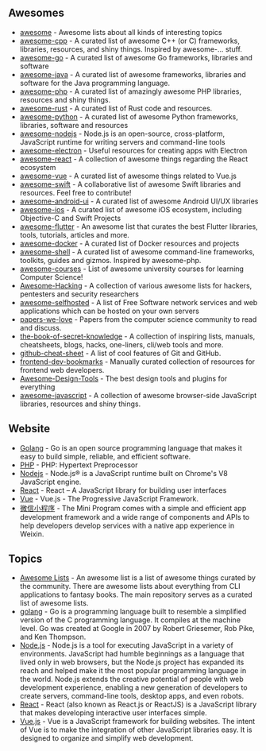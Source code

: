 ## Awesomes

- [awesome](https://github.com/sindresorhus/awesome#readme) - Awesome lists about all kinds of interesting topics
- [awesome-cpp](https://github.com/fffaraz/awesome-cpp#readme) - A curated list of awesome C++ (or C) frameworks, libraries, resources, and shiny things. Inspired by awesome-... stuff.
- [awesome-go](https://github.com/avelino/awesome-go#readme) - A curated list of awesome Go frameworks, libraries and software
- [awesome-java](https://github.com/akullpp/awesome-java#readme) - A curated list of awesome frameworks, libraries and software for the Java programming language.
- [awesome-php](https://github.com/ziadoz/awesome-php#readme) - A curated list of amazingly awesome PHP libraries, resources and shiny things.
- [awesome-rust](https://github.com/rust-unofficial/awesome-rust#readme) - A curated list of Rust code and resources.
- [awesome-python](https://github.com/vinta/awesome-python#readme) - A curated list of awesome Python frameworks, libraries, software and resources
- [awesome-nodejs](https://github.com/sindresorhus/awesome-nodejs#readme) - Node.js is an open-source, cross-platform, JavaScript runtime for writing servers and command-line tools
- [awesome-electron](https://github.com/sindresorhus/awesome-electron#readme) - Useful resources for creating apps with Electron
- [awesome-react](https://github.com/enaqx/awesome-react#readme) - A collection of awesome things regarding the React ecosystem
- [awesome-vue](https://github.com/vuejs/awesome-vue#readme) - A curated list of awesome things related to Vue.js
- [awesome-swift](https://github.com/matteocrippa/awesome-swift#readme) - A collaborative list of awesome Swift libraries and resources. Feel free to contribute!
- [awesome-android-ui](https://github.com/wasabeef/awesome-android-ui#readme) - A curated list of awesome Android UI/UX libraries
- [awesome-ios](https://github.com/vsouza/awesome-ios#readme) - A curated list of awesome iOS ecosystem, including Objective-C and Swift Projects
- [awesome-flutter](https://github.com/Solido/awesome-flutter#readme) - An awesome list that curates the best Flutter libraries, tools, tutorials, articles and more.
- [awesome-docker](https://github.com/veggiemonk/awesome-docker#readme) - A curated list of Docker resources and projects
- [awesome-shell](https://github.com/alebcay/awesome-shell#readme) - A curated list of awesome command-line frameworks, toolkits, guides and gizmos. Inspired by awesome-php.
- [awesome-courses](https://github.com/prakhar1989/awesome-courses#readme) - List of awesome university courses for learning Computer Science!
- [Awesome-Hacking](https://github.com/Hack-with-Github/Awesome-Hacking#readme) - A collection of various awesome lists for hackers, pentesters and security researchers
- [awesome-selfhosted](https://github.com/awesome-selfhosted/awesome-selfhosted#readme) - A list of Free Software network services and web applications which can be hosted on your own servers
- [papers-we-love](https://github.com/papers-we-love/papers-we-love#readme) - Papers from the computer science community to read and discuss.
- [the-book-of-secret-knowledge](https://github.com/trimstray/the-book-of-secret-knowledge#readme) - A collection of inspiring lists, manuals, cheatsheets, blogs, hacks, one-liners, cli/web tools and more.
- [github-cheat-sheet](https://github.com/tiimgreen/github-cheat-sheet#readme) - A list of cool features of Git and GitHub.
- [frontend-dev-bookmarks](https://github.com/dypsilon/frontend-dev-bookmarks#readme) - Manually curated collection of resources for frontend web developers.
- [Awesome-Design-Tools](https://github.com/goabstract/Awesome-Design-Tools#readme) - The best design tools and plugins for everything
- [awesome-javascript](https://github.com/sorrycc/awesome-javascript#readme) - A collection of awesome browser-side JavaScript libraries, resources and shiny things.

## Website

- [Golang](https://golang.google.cn/) - Go is an open source programming language that makes it easy to build simple, reliable, and efficient software.
- [PHP](https://www.php.net/) - PHP: Hypertext Preprocessor
- [Nodejs](https://nodejs.org/en/) - Node.js® is a JavaScript runtime built on Chrome's V8 JavaScript engine.
- [React](https://reactjs.org/) - React – A JavaScript library for building user interfaces
- [Vue](https://vuejs.org/) - Vue.js - The Progressive JavaScript Framework.
- [微信小程序](https://developers.weixin.qq.com/miniprogram/dev/framework/) - The Mini Program comes with a simple and efficient app development framework and a wide range of components and APIs to help developers develop services with a native app experience in Weixin.

## Topics

- [Awesome Lists](https://github.com/topics/awesome) - An awesome list is a list of awesome things curated by the community. There are awesome lists about everything from CLI applications to fantasy books. The main repository serves as a curated list of awesome lists.
- [golang](https://github.com/topics/golang) - Go is a programming language built to resemble a simplified version of the C programming language. It compiles at the machine level. Go was created at Google in 2007 by Robert Griesemer, Rob Pike, and Ken Thompson.
- [Node.js](https://github.com/topics/nodejs) - Node.js is a tool for executing JavaScript in a variety of environments. JavaScript had humble beginnings as a language that lived only in web browsers, but the Node.js project has expanded its reach and helped make it the most popular programming language in the world. Node.js extends the creative potential of people with web development experience, enabling a new generation of developers to create servers, command-line tools, desktop apps, and even robots.
- [React](https://github.com/topics/react) - React (also known as React.js or ReactJS) is a JavaScript library that makes developing interactive user interfaces simple.
- [Vue.js](https://github.com/topics/vue) - Vue is a JavaScript framework for building websites. The intent of Vue is to make the integration of other JavaScript libraries easy. It is designed to organize and simplify web development.
